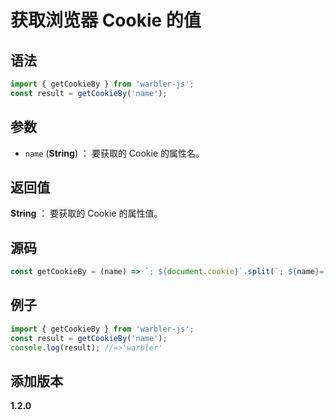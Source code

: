 # 获取浏览器 Cookie 的值

## 语法

```js
import { getCookieBy } from 'warbler-js';
const result = getCookieBy('name');
```

## 参数

- `name` (**String**) ： 要获取的 Cookie 的属性名。

## 返回值

**String** ： 要获取的 Cookie 的属性值。

## 源码

```js
const getCookieBy = (name) => `; ${document.cookie}`.split(`; ${name}=`).pop().split(';').shift();
```

## 例子

```js
import { getCookieBy } from 'warbler-js';
const result = getCookieBy('name');
console.log(result); //=>'warbler'
```

## 添加版本

**1.2.0**
